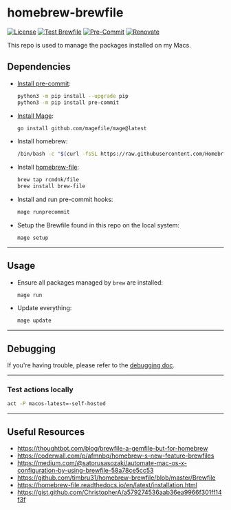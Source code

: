 # homebrew-brewfile

[![License](https://img.shields.io/github/license/l50/homebrew-brewfile?label=License&style=flat&color=blue&logo=github)](https://github.com/l50/homebrew-brewfile/blob/main/LICENSE)
[![Test Brewfile](https://github.com/l50/homebrew-brewfile/actions/workflows/tests.yaml/badge.svg)](https://github.com/l50/homebrew-brewfile/actions/workflows/tests.yaml)
[![Pre-Commit](https://github.com/l50/homebrew-brewfile/actions/workflows/pre-commit.yaml/badge.svg)](https://github.com/l50/homebrew-brewfile/actions/workflows/pre-commit.yaml)
[![Renovate](https://github.com/l50/homebrew-brewfile/actions/workflows/renovate.yaml/badge.svg)](https://github.com/l50/homebrew-brewfile/actions/workflows/renovate.yaml)

This repo is used to manage the packages installed on my Macs.

## Dependencies

- [Install pre-commit](https://pre-commit.com/):

  ```bash
  python3 -m pip install --upgrade pip
  python3 -m pip install pre-commit
  ```

- [Install Mage](https://magefile.org/):

  ```bash
  go install github.com/magefile/mage@latest
  ```

- Install homebrew:

  ```bash
  /bin/bash -c "$(curl -fsSL https://raw.githubusercontent.com/Homebrew/install/HEAD/install.sh)"
  ```

- Install [homebrew-file](https://github.com/rcmdnk/homebrew-file):

  ```bash
  brew tap rcmdnk/file
  brew install brew-file
  ```

- Install and run pre-commit hooks:

  ```bash
  mage runprecommit
  ```

- Setup the Brewfile found in this repo on the local system:

  ```bash
  mage setup
  ```

---

## Usage

- Ensure all packages managed by `brew` are installed:

  ```bash
  mage run
  ```

- Update everything:

  ```go
  mage update
  ```

---

## Debugging

If you're having trouble, please refer to the [debugging doc](docs/debugging.md).

---

### Test actions locally

```bash
act -P macos-latest=-self-hosted
```

---

## Useful Resources

- <https://thoughtbot.com/blog/brewfile-a-gemfile-but-for-homebrew>
- <https://coderwall.com/p/afmnbq/homebrew-s-new-feature-brewfiles>
- <https://medium.com/@satorusasozaki/automate-mac-os-x-configuration-by-using-brewfile-58a78ce5cc53>
- <https://github.com/timbru31/homebrew-brewfile/blob/master/Brewfile>
- <https://homebrew-file.readthedocs.io/en/latest/installation.html>
- <https://gist.github.com/ChristopherA/a579274536aab36ea9966f301ff14f3f>
